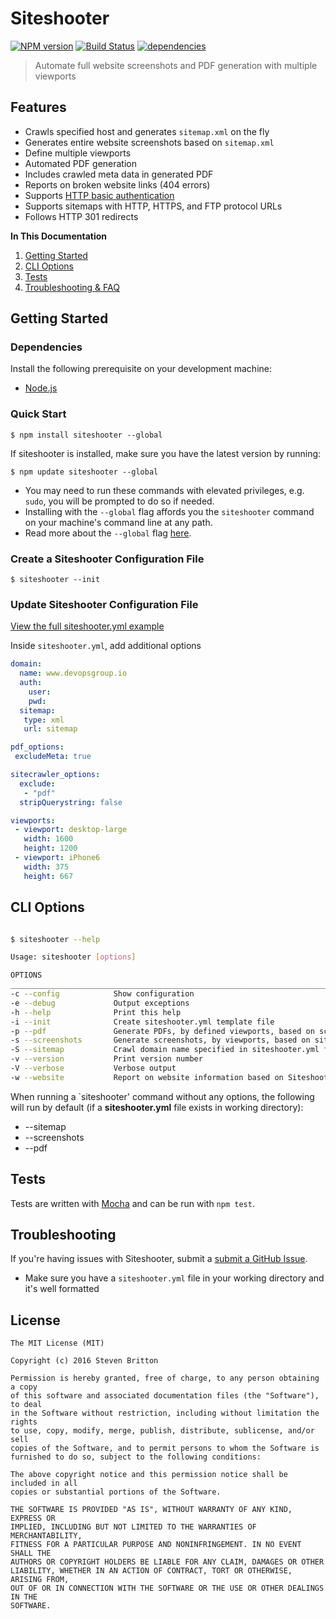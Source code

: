 # Siteshooter 
[![NPM version](https://img.shields.io/npm/v/siteshooter.svg)](https://www.npmjs.com/package/siteshooter) [![Build Status](https://img.shields.io/travis/devopsgroup-io/siteshooter.svg?branch=master)](https://travis-ci.org/devopsgroup-io/siteshooter)
[![dependencies](https://david-dm.org/devopsgroup-io/siteshooter.svg)](https://david-dm.org/devopsgroup-io/siteshooter#info=dependencies&view=tables)

> Automate full website screenshots and PDF generation with multiple viewports

## Features

* Crawls specified host and generates `sitemap.xml` on the fly
* Generates entire website screenshots based on `sitemap.xml`
* Define multiple viewports
* Automated PDF generation
* Includes crawled meta data in generated PDF
* Reports on broken website links (404 errors)
* Supports [HTTP basic authentication](https://en.wikipedia.org/wiki/Basic_access_authentication)
* Supports sitemaps with HTTP, HTTPS, and FTP protocol URLs
* Follows HTTP 301 redirects


**In This Documentation**

1. [Getting Started](#getting-started)
2. [CLI Options](#cli-options)
3. [Tests](#tests)
4. [Troubleshooting & FAQ](#troubleshooting-and-faq)

## Getting Started

### Dependencies

Install the following prerequisite on your development machine:

* [Node.js](http://nodejs.org)


### Quick Start
```
$ npm install siteshooter --global
```
If siteshooter is installed, make sure you have the latest version by running:
```
$ npm update siteshooter --global
```
* You may need to run these commands with elevated privileges, e.g. `sudo`, you will be prompted to do so if needed.
* Installing with the `--global` flag affords you the `siteshooter` command on your machine's command line at any path.
* Read more about the `--global` flag [here](https://docs.npmjs.com/files/folders).

### Create a Siteshooter Configuration File
```
$ siteshooter --init
```

### Update Siteshooter Configuration File

[View the full siteshooter.yml example](https://github.com/devopsgroup-io/siteshooter/tree/master/siteshooter.yml)

Inside `siteshooter.yml`, add additional options

```yml
domain:
  name: www.devopsgroup.io
  auth:
    user:
    pwd:
  sitemap:
   type: xml
   url: sitemap

pdf_options:
 excludeMeta: true

sitecrawler_options:
  exclude:
   - "pdf"
  stripQuerystring: false

viewports:
 - viewport: desktop-large
   width: 1600
   height: 1200
 - viewport: iPhone6
   width: 375
   height: 667

```

## CLI Options

```bash

$ siteshooter --help

Usage: siteshooter [options]

OPTIONS
_______________________________________________________________________________________
-c --config            Show configuration
-e --debug             Output exceptions
-h --help              Print this help
-i --init              Create siteshooter.yml template file
-p --pdf               Generate PDFs, by defined viewports, based on screenshots created via Siteshooter
-s --screenshots       Generate screenshots, by viewports, based on sitemap.xml file
-S --sitemap           Crawl domain name specified in siteshooter.yml file and generate a local sitemap.xml file
-v --version           Print version number
-V --verbose           Verbose output
-w --website           Report on website information based on Siteshooter crawled results
```

When running a `siteshooter' command without any options, the following will run by default (if a **siteshooter.yml** file exists in working directory):

* --sitemap
* --screenshots
* --pdf

## Tests

Tests are written with [Mocha](https://github.com/mochajs/mocha) and can be run with `npm test`.

## Troubleshooting

If you're having issues with Siteshooter, submit a [submit a GitHub Issue](https://github.com/devopsgroup-io/siteshooter/issues/new).

* Make sure you have a `siteshooter.yml` file in your working directory and it's well formatted

## License
```
The MIT License (MIT)

Copyright (c) 2016 Steven Britton

Permission is hereby granted, free of charge, to any person obtaining a copy
of this software and associated documentation files (the "Software"), to deal
in the Software without restriction, including without limitation the rights
to use, copy, modify, merge, publish, distribute, sublicense, and/or sell
copies of the Software, and to permit persons to whom the Software is
furnished to do so, subject to the following conditions:

The above copyright notice and this permission notice shall be included in all
copies or substantial portions of the Software.

THE SOFTWARE IS PROVIDED "AS IS", WITHOUT WARRANTY OF ANY KIND, EXPRESS OR
IMPLIED, INCLUDING BUT NOT LIMITED TO THE WARRANTIES OF MERCHANTABILITY,
FITNESS FOR A PARTICULAR PURPOSE AND NONINFRINGEMENT. IN NO EVENT SHALL THE
AUTHORS OR COPYRIGHT HOLDERS BE LIABLE FOR ANY CLAIM, DAMAGES OR OTHER
LIABILITY, WHETHER IN AN ACTION OF CONTRACT, TORT OR OTHERWISE, ARISING FROM,
OUT OF OR IN CONNECTION WITH THE SOFTWARE OR THE USE OR OTHER DEALINGS IN THE
SOFTWARE.
```


